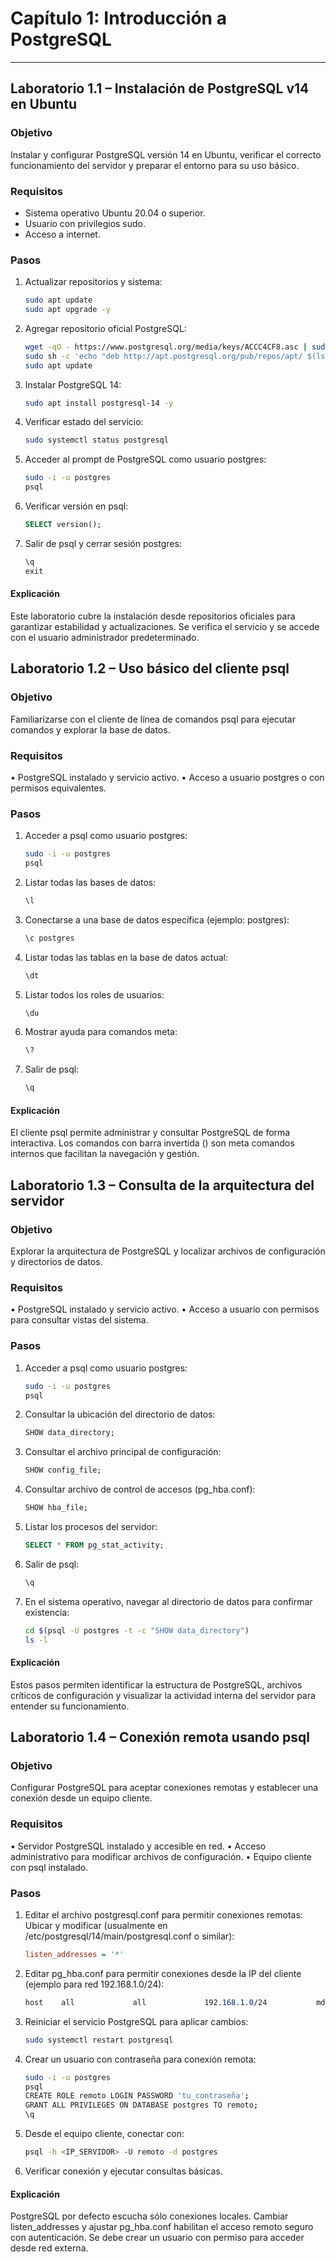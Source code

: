 # Capítulo 1: Introducción a PostgreSQL
---
## Laboratorio 1.1 – Instalación de PostgreSQL v14 en Ubuntu

### Objetivo  
Instalar y configurar PostgreSQL versión 14 en Ubuntu, verificar el correcto funcionamiento del servidor y preparar el entorno para su uso básico.

### Requisitos  
- Sistema operativo Ubuntu 20.04 o superior.  
- Usuario con privilegios sudo.  
- Acceso a internet.

### Pasos
1. Actualizar repositorios y sistema:
    ```bash
   sudo apt update
   sudo apt upgrade -y
2.	Agregar repositorio oficial PostgreSQL:
    ```bash
    wget -qO - https://www.postgresql.org/media/keys/ACCC4CF8.asc | sudo apt-key add -
    sudo sh -c 'echo "deb http://apt.postgresql.org/pub/repos/apt/ $(lsb_release -cs)-pgdg main" > /etc/apt/sources.list.d/pgdg.list'
    sudo apt update

3.	Instalar PostgreSQL 14:
    ```bash
    sudo apt install postgresql-14 -y
4.	Verificar estado del servicio:
    ```bash
    sudo systemctl status postgresql
5.	Acceder al prompt de PostgreSQL como usuario postgres:
    ```bash
    sudo -i -u postgres
    psql
6.	Verificar versión en psql:
    ```sql
    SELECT version();
7.	Salir de psql y cerrar sesión postgres:
    ```sql
    \q
    exit
#### Explicación
Este laboratorio cubre la instalación desde repositorios oficiales para garantizar estabilidad y actualizaciones. Se verifica el servicio y se accede con el usuario administrador predeterminado.
 
## Laboratorio 1.2 – Uso básico del cliente psql
### Objetivo
Familiarizarse con el cliente de línea de comandos psql para ejecutar comandos y explorar la base de datos.
### Requisitos
•	PostgreSQL instalado y servicio activo.
•	Acceso a usuario postgres o con permisos equivalentes.
### Pasos
1.	Acceder a psql como usuario postgres:
    ```bash
    sudo -i -u postgres
    psql
2.	Listar todas las bases de datos:
    ```sql
    \l
3.	Conectarse a una base de datos específica (ejemplo: postgres):
    ```sql
    \c postgres
4.	Listar todas las tablas en la base de datos actual:
    ```sql
    \dt
5.	Listar todos los roles de usuarios:
    ```sql
    \du
6.	Mostrar ayuda para comandos meta:
    ```sql
    \?
7.	Salir de psql:
    ```sql
    \q
#### Explicación
El cliente psql permite administrar y consultar PostgreSQL de forma interactiva. Los comandos con barra invertida (\) son meta comandos internos que facilitan la navegación y gestión.

## Laboratorio 1.3 – Consulta de la arquitectura del servidor
### Objetivo
Explorar la arquitectura de PostgreSQL y localizar archivos de configuración y directorios de datos.
### Requisitos
•	PostgreSQL instalado y servicio activo.
•	Acceso a usuario con permisos para consultar vistas del sistema.
### Pasos
1.	Acceder a psql como usuario postgres:
    ```bash
    sudo -i -u postgres
    psql
2.	Consultar la ubicación del directorio de datos:
    ```sql
    SHOW data_directory;
3.	Consultar el archivo principal de configuración:
    ```sql
    SHOW config_file;
4.	Consultar archivo de control de accesos (pg_hba.conf):
    ```sql
    SHOW hba_file;
5.	Listar los procesos del servidor:
    ```sql
    SELECT * FROM pg_stat_activity;
6.	Salir de psql:
    ```sql
    \q
7.	En el sistema operativo, navegar al directorio de datos para confirmar existencia:
    ```bash
    cd $(psql -U postgres -t -c "SHOW data_directory")
    ls -l
#### Explicación
Estos pasos permiten identificar la estructura de PostgreSQL, archivos críticos de configuración y visualizar la actividad interna del servidor para entender su funcionamiento.

## Laboratorio 1.4 – Conexión remota usando psql
### Objetivo
Configurar PostgreSQL para aceptar conexiones remotas y establecer una conexión desde un equipo cliente.
### Requisitos
•	Servidor PostgreSQL instalado y accesible en red.
•	Acceso administrativo para modificar archivos de configuración.
•	Equipo cliente con psql instalado.
### Pasos
1.	Editar el archivo postgresql.conf para permitir conexiones remotas:
Ubicar y modificar (usualmente en /etc/postgresql/14/main/postgresql.conf o similar):
    ```ini
    listen_addresses = '*'
2.	Editar pg_hba.conf para permitir conexiones desde la IP del cliente (ejemplo para red 192.168.1.0/24):
    ```css
    host    all             all             192.168.1.0/24           md5
3.	Reiniciar el servicio PostgreSQL para aplicar cambios:
    ```bash
    sudo systemctl restart postgresql
4.	Crear un usuario con contraseña para conexión remota:
    ```bash
    sudo -i -u postgres
    psql
    CREATE ROLE remoto LOGIN PASSWORD 'tu_contraseña';
    GRANT ALL PRIVILEGES ON DATABASE postgres TO remoto;
    \q
5.	Desde el equipo cliente, conectar con:
    ```bash
    psql -h <IP_SERVIDOR> -U remoto -d postgres
6.	Verificar conexión y ejecutar consultas básicas.
#### Explicación
PostgreSQL por defecto escucha sólo conexiones locales. Cambiar listen_addresses y ajustar pg_hba.conf habilitan el acceso remoto seguro con autenticación. Se debe crear un usuario con permiso para acceder desde red externa.
